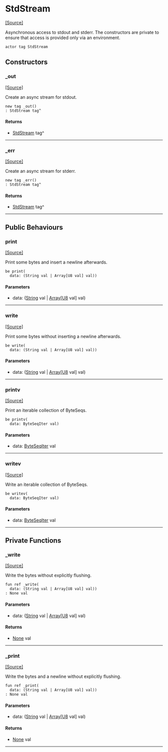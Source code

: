 # StdStream
<span class="source-link">[[Source]](src/builtin/std_stream.md#L33)</span>

Asynchronous access to stdout and stderr. The constructors are private to
ensure that access is provided only via an environment.


```pony
actor tag StdStream
```

## Constructors

### _out
<span class="source-link">[[Source]](src/builtin/std_stream.md#L40)</span>


Create an async stream for stdout.


```pony
new tag _out()
: StdStream tag^
```

#### Returns

* [StdStream](builtin-StdStream.md) tag^

---

### _err
<span class="source-link">[[Source]](src/builtin/std_stream.md#L46)</span>


Create an async stream for stderr.


```pony
new tag _err()
: StdStream tag^
```

#### Returns

* [StdStream](builtin-StdStream.md) tag^

---

## Public Behaviours

### print
<span class="source-link">[[Source]](src/builtin/std_stream.md#L52)</span>


Print some bytes and insert a newline afterwards.


```pony
be print(
  data: (String val | Array[U8 val] val))
```
#### Parameters

*   data: ([String](builtin-String.md) val | [Array](builtin-Array.md)\[[U8](builtin-U8.md) val\] val)

---

### write
<span class="source-link">[[Source]](src/builtin/std_stream.md#L58)</span>


Print some bytes without inserting a newline afterwards.


```pony
be write(
  data: (String val | Array[U8 val] val))
```
#### Parameters

*   data: ([String](builtin-String.md) val | [Array](builtin-Array.md)\[[U8](builtin-U8.md) val\] val)

---

### printv
<span class="source-link">[[Source]](src/builtin/std_stream.md#L64)</span>


Print an iterable collection of ByteSeqs.


```pony
be printv(
  data: ByteSeqIter val)
```
#### Parameters

*   data: [ByteSeqIter](builtin-ByteSeqIter.md) val

---

### writev
<span class="source-link">[[Source]](src/builtin/std_stream.md#L72)</span>


Write an iterable collection of ByteSeqs.


```pony
be writev(
  data: ByteSeqIter val)
```
#### Parameters

*   data: [ByteSeqIter](builtin-ByteSeqIter.md) val

---

## Private Functions

### _write
<span class="source-link">[[Source]](src/builtin/std_stream.md#L80)</span>


Write the bytes without explicitly flushing.


```pony
fun ref _write(
  data: (String val | Array[U8 val] val))
: None val
```
#### Parameters

*   data: ([String](builtin-String.md) val | [Array](builtin-Array.md)\[[U8](builtin-U8.md) val\] val)

#### Returns

* [None](builtin-None.md) val

---

### _print
<span class="source-link">[[Source]](src/builtin/std_stream.md#L86)</span>


Write the bytes and a newline without explicitly flushing.


```pony
fun ref _print(
  data: (String val | Array[U8 val] val))
: None val
```
#### Parameters

*   data: ([String](builtin-String.md) val | [Array](builtin-Array.md)\[[U8](builtin-U8.md) val\] val)

#### Returns

* [None](builtin-None.md) val

---

